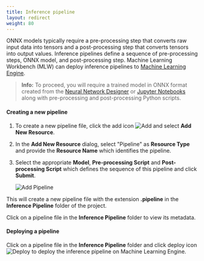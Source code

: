 ```yaml
---
title: Inference pipeline
layout: redirect
weight: 80
---
```


ONNX models typically require a pre-processing step that converts raw input data into tensors and a post-processing step that converts tensors into output values. Inference pipelines define a sequence of pre-processing steps, ONNX model, and post-processing step. Machine Learning Workbench (MLW) can deploy inference pipelines to [Machine Learning Engine](machine-learning/web-app/).

> **Info:** To proceed, you will require a trained model in ONNX format created from the [Neural Network Designer](/machine-learning/web-app-mlw/#nn-designer) or [Jupyter Notebooks](/machine-learning/web-app-mlw/#jupyter-integrated) along with pre-processing and post-processing Python scripts.

#### Creating a new pipeline

1. To create a new pipeline file, click the add icon <img src="/images/zementis/mlw-new-automl-icon.png" alt="Add" style="display:inline-block; margin:0"> and select **Add New Resource**.

2. In the **Add New Resource** dialog, select "Pipeline" as **Resource Type** and provide the **Resource Name** which identifies the pipeline.
	
3.  Select the appropriate **Model**, **Pre-processing Script** and **Post-processing Script** which defines the sequence of this pipeline and click **Submit**.
 
	![Add Pipeline](/images/zementis/mlw-app-resource-add-pipeline.png)

This will create a new pipeline file with the extension **.pipeline** in the **Inference Pipeline** folder of the project.

Click on a pipeline file in the **Inference Pipeline** folder to view its metadata.

#### Deploying a pipeline

Click on a pipeline file in the **Inference Pipeline** folder and click deploy icon <img src="/images/zementis/mlw-deploy-icon.png" alt="Deploy" style="display:inline-block; margin:0"> to deploy the inference pipeline on Machine Learning Engine.

